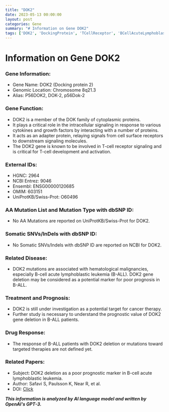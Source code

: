 ```yaml
---
title: "DOK2"
date: 2023-05-13 00:00:00
layout: post
categories: Gene
summary: "# Information on Gene DOK2"
tags: ['DOK2', 'DockingProtein', 'TCellReceptor', 'BCellAcuteLymphoblasticLeukemia', 'PrognosticMarker', 'TargetedTherapy', 'HematologicalMalignancies', 'IntracellularSignaling']
---
```


# Information on Gene DOK2

### Gene Information:
- Gene Name: DOK2 (Docking protein 2) 
- Genomic Location: Chromosome 8q21.3 
- Alias: P56DOK2, DOK-2, p56Dok-2 

### Gene Function:
- DOK2 is a member of the DOK family of cytoplasmic proteins.
- It plays a critical role in the intracellular signaling in response to various cytokines and growth factors by interacting with a number of proteins.
- It acts as an adapter protein, relaying signals from cell surface receptors to downstream signaling molecules. 
- The DOK2 gene is known to be involved in T-cell receptor signaling and is critical for T-cell development and activation.

### External IDs:
- HGNC: 2964
- NCBI Entrez: 9046
- Ensembl: ENSG00000120685
- OMIM: 603151
- UniProtKB/Swiss-Prot: O60496

### AA Mutation List and Mutation Type with dbSNP ID:
- No AA Mutations are reported on UniProtKB/Swiss-Prot for DOK2.

### Somatic SNVs/InDels with dbSNP ID:
- No Somatic SNVs/Indels with dbSNP ID are reported on NCBI for DOK2.

### Related Disease:
- DOK2 mutations are associated with hematological malignancies, especially B-cell acute lymphoblastic leukemia (B-ALL). DOK2 gene deletion may be considered as a potential marker for poor prognosis in B-ALL.

### Treatment and Prognosis:
- DOK2 is still under investigation as a potential target for cancer therapy.
- Further study is necessary to understand the prognostic value of DOK2 gene deletion in B-ALL patients.

### Drug Response:
- The response of B-ALL patients with DOK2 deletion or mutations toward targeted therapies are not defined yet.

### Related Papers:
- Subject: DOK2 deletion as a poor prognostic marker in B-cell acute lymphoblastic leukemia.
- Author: Safavi S, Paulsson K, Near R, et al.
- DOI: [Click](https://doi.org/10.1002/gcc.22225)

**_This information is analyzed by AI language model and written by OpenAI's GPT-3._**